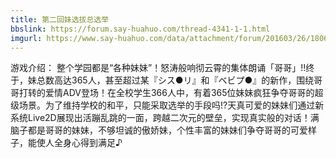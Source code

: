 ```yaml
---
title: 第二回妹选拔总选举
bbslink: https://forum.say-huahuo.com/thread-4341-1-1.html
imgurl: https://www.say-huahuo.com/data/attachment/forum/201603/26/180609caajjl7g65cb7ua5.jpg
---
```


游戏介绍：
整个学园都是“各种妹妹”！怒涛般响彻云霄的集体朗诵「哥哥」!!终于，妹总数高达365人，甚至超过某『シス●リ』和『ベビプ●』的新作，围绕哥哥打转的爱情ADV登场！在全校学生366人中，有着365位妹妹疯狂争夺哥哥的超级场景。为了维持学校的和平，只能采取选举的手段吗!?天真可爱的妹妹们通过新系统Live2D展现出活蹦乱跳的一面，跨越二次元的壁垒，实现真实般的对话！满脑子都是哥哥的妹妹，不够坦诚的傲娇妹，个性丰富的妹妹们争夺哥哥的可爱样子，能使人全身心得到满足♪<!--more-->

